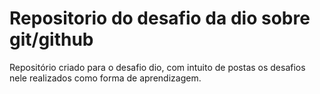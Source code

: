 # Repositorio do desafio da dio sobre git/github
Repositório criado para o desafio dio, com intuito de postas os desafios nele realizados como forma de aprendizagem.
